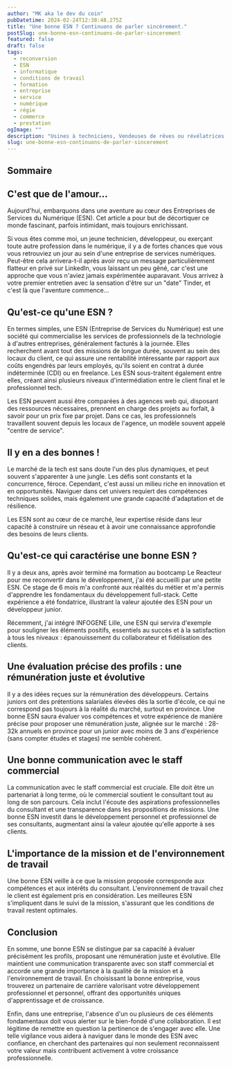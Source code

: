 ```yaml
---
author: "MK aka le dev du coin"
pubDatetime: 2024-02-24T12:38:48.275Z
title: "Une bonne ESN ? Continuons de parler sincèrement."
postSlug: une-bonne-esn-continuons-de-parler-sincerement
featured: false
draft: false
tags:
  - reconversion
  - ESN
  - informatique
  - conditions de travail
  - formation
  - entreprise
  - service
  - numérique
  - régie
  - commerce
  - prestation
ogImage: ""
description: "Usines à techniciens, Vendeuses de rêves ou révélatrices de talents ? Les ESN font souvent l'objet de critiques, parlons en au travers de mon expérience"
slug: une-bonne-esn-continuons-de-parler-sincerement
---
```


## Sommaire

## C'est que de l'amour...

Aujourd'hui, embarquons dans une aventure au cœur des Entreprises de Services du Numérique (ESN). Cet article a pour but de décortiquer ce monde fascinant, parfois intimidant, mais toujours enrichissant.

Si vous êtes comme moi, un jeune technicien, développeur, ou exerçant toute autre profession dans le numérique, il y a de fortes chances que vous vous retrouviez un jour au sein d'une entreprise de services numériques. Peut-être cela arrivera-t-il après avoir reçu un message particulièrement flatteur en privé sur LinkedIn, vous laissant un peu gêné, car c'est une approche que vous n'aviez jamais expérimentée auparavant. Vous arrivez à votre premier entretien avec la sensation d'être sur un "date" Tinder, et c'est là que l'aventure commence...

## Qu'est-ce qu'une ESN ?

En termes simples, une ESN (Entreprise de Services du Numérique) est une société qui commercialise les services de professionnels de la technologie à d'autres entreprises, généralement facturés à la journée. Elles recherchent avant tout des missions de longue durée, souvent au sein des locaux du client, ce qui assure une rentabilité intéressante par rapport aux coûts engendrés par leurs employés, qu'ils soient en contrat à durée indéterminée (CDI) ou en freelance. Les ESN sous-traitent également entre elles, créant ainsi plusieurs niveaux d'intermédiation entre le client final et le professionnel tech.

Les ESN peuvent aussi être comparées à des agences web qui, disposant des ressources nécessaires, prennent en charge des projets au forfait, à savoir pour un prix fixe par projet. Dans ce cas, les professionnels travaillent souvent depuis les locaux de l'agence, un modèle souvent appelé "centre de service".

## Il y en a des bonnes !

Le marché de la tech est sans doute l'un des plus dynamiques, et peut souvent s'apparenter à une jungle. Les défis sont constants et la concurrence, féroce. Cependant, c'est aussi un milieu riche en innovation et en opportunités. Naviguer dans cet univers requiert des compétences techniques solides, mais également une grande capacité d'adaptation et de résilience.

Les ESN sont au cœur de ce marché, leur expertise réside dans leur capacité à construire un réseau et à avoir une connaissance approfondie des besoins de leurs clients.

## Qu'est-ce qui caractérise une bonne ESN ?

Il y a deux ans, après avoir terminé ma formation au bootcamp Le Reacteur pour me reconvertir dans le développement, j'ai été accueilli par une petite ESN. Ce stage de 6 mois m'a confronté aux réalités du métier et m'a permis d'apprendre les fondamentaux du développement full-stack. Cette expérience a été fondatrice, illustrant la valeur ajoutée des ESN pour un développeur junior.

Récemment, j'ai intégré INFOGENE Lille, une ESN qui servira d'exemple pour souligner les éléments positifs, essentiels au succès et à la satisfaction à tous les niveaux : épanouissement du collaborateur et fidélisation des clients.

## Une évaluation précise des profils : une rémunération juste et évolutive

Il y a des idées reçues sur la rémunération des développeurs. Certains juniors ont des prétentions salariales élevées dès la sortie d'école, ce qui ne correspond pas toujours à la réalité du marché, surtout en province. Une bonne ESN saura évaluer vos compétences et votre expérience de manière précise pour proposer une rémunération juste, alignée sur le marché : 28-32k annuels en province pour un junior avec moins de 3 ans d'expérience (sans compter études et stages) me semble cohérent.

## Une bonne communication avec le staff commercial

La communication avec le staff commercial est cruciale. Elle doit être un partenariat à long terme, où le commercial soutient le consultant tout au long de son parcours. Cela inclut l'écoute des aspirations professionnelles du consultant et une transparence dans les propositions de missions. Une bonne ESN investit dans le développement personnel et professionnel de ses consultants, augmentant ainsi la valeur ajoutée qu'elle apporte à ses clients.

## L'importance de la mission et de l'environnement de travail

Une bonne ESN veille à ce que la mission proposée corresponde aux compétences et aux intérêts du consultant. L'environnement de travail chez le client est également pris en considération. Les meilleures ESN s'impliquent dans le suivi de la mission, s'assurant que les conditions de travail restent optimales.

## Conclusion

En somme, une bonne ESN se distingue par sa capacité à évaluer précisément les profils, proposant une rémunération juste et évolutive. Elle maintient une communication transparente avec son staff commercial et accorde une grande importance à la qualité de la mission et à l'environnement de travail. En choisissant la bonne entreprise, vous trouverez un partenaire de carrière valorisant votre développement professionnel et personnel, offrant des opportunités uniques d'apprentissage et de croissance.

Enfin, dans une entreprise, l'absence d'un ou plusieurs de ces éléments fondamentaux doit vous alerter sur le bien-fondé d'une collaboration. Il est légitime de remettre en question la pertinence de s'engager avec elle. Une telle vigilance vous aidera à naviguer dans le monde des ESN avec confiance, en cherchant des partenaires qui non seulement reconnaissent votre valeur mais contribuent activement à votre croissance professionnelle.
